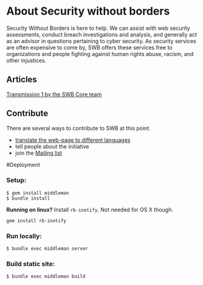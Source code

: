 # About Security without borders

Security Without Borders is here to help. We can assist with web security assessments, conduct breach investigations and analysis, and generally act as an advisor in questions pertaining to cyber security. As security services are often expensive to come by, SWB offers these services free to organizations and people fighting against human rights abuse, racism, and other injustices. 

## Articles

[Transmission 1 by the SWB Core team](https://medium.com/security-without-borders/transmission-1-7eaae7bc8caf#.q3p196yjm)

## Contribute

There are several ways to contribute to SWB at this point.
* [translate the web-page to different languages](https://www.transifex.com/security-without-borders/security-without-borders-website/)
* tell people about the initiative
* join the [Mailing list](https://lists.securitywithoutborders.org/mailman/listinfo/swb-public)

#Deployment

### Setup:
```
$ gem install middleman
$ bundle install
```

**Running on linux?** Install `rb-inotify`. Not needed for OS X though.

```
gem install rb-inotify
```

### Run locally:
```
$ bundle exec middleman server
```

### Build static site:
```
$ bundle exec middleman build
```
